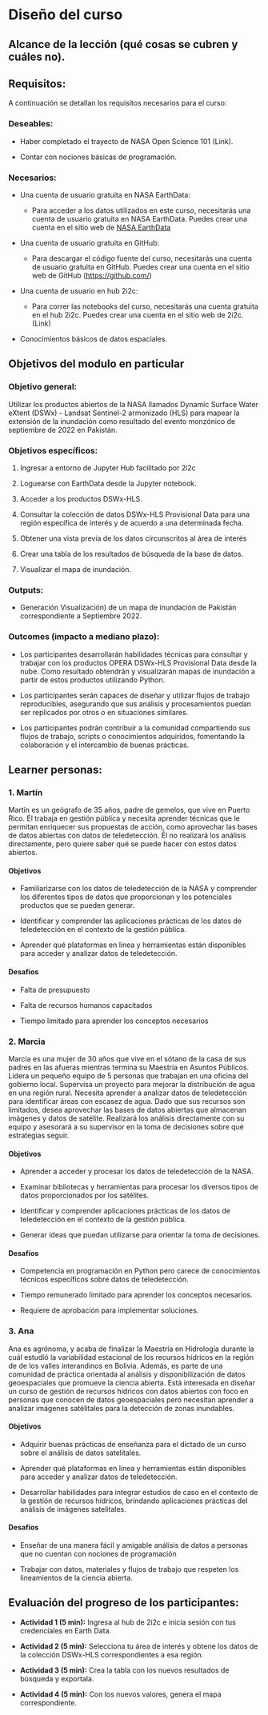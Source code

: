 
# Diseño del curso


## Alcance de la lección (qué cosas se cubren y cuáles no). 

## Requisitos:

A continuación se detallan los requisitos necesarios para el curso:

### Deseables:

- Haber completado el trayecto de NASA Open Science 101 (Link).

- Contar con nociones básicas de programación.


### Necesarios:

- Una cuenta de usuario gratuita en NASA EarthData:

  - Para acceder a los datos utilizados en este curso, necesitarás una cuenta de usuario gratuita en NASA EarthData. Puedes crear una cuenta en el sitio web de [NASA EarthData](https://urs.earthdata.nasa.gov/)

- Una cuenta de usuario gratuita en GitHub:

  - Para descargar el código fuente del curso, necesitarás una cuenta de usuario gratuita en GitHub. Puedes crear una cuenta en el sitio web de GitHub (<https://github.com/>)

- Una cuenta de usuario en hub 2i2c:

  - Para correr las notebooks del curso, necesitarás una cuenta gratuita en el hub 2i2c. Puedes crear una cuenta en el sitio web de 2i2c. (Link)

- Conocimientos básicos de datos espaciales.


## Objetivos del modulo en particular

### Objetivo general: 

Utilizar los productos abiertos de la NASA llamados Dynamic Surface Water eXtent (DSWx) - Landsat Sentinel-2 armonizado (HLS) para mapear la extensión de la inundación como resultado del evento monzónico de septiembre de 2022 en Pakistán.


### Objetivos específicos: 

1. Ingresar a entorno de Jupyter Hub facilitado por 2i2c

2. Loguearse con EarthData desde la Jupyter notebook.

3. Acceder a los productos DSWx-HLS.

4. Consultar la colección de datos DSWx-HLS Provisional Data para una región específica de interés y de acuerdo a una determinada fecha.

5. Obtener una vista previa de los datos circunscritos al área de interés

6. Crear una tabla de los resultados de búsqueda de la base de datos.

7. Visualizar el mapa de inundación.


### Outputs:

- Generación Visualización) de un mapa de inundación de Pakistán correspondiente a Septiembre 2022.


### Outcomes (impacto a mediano plazo):

- Los participantes desarrollarán habilidades técnicas para consultar y trabajar con los productos OPERA DSWx-HLS Provisional Data desde la nube. Como resultado obtendrán y visualizarán mapas de inundación a partir de estos productos utilizando Python.

- Los participantes serán capaces de diseñar y utilizar flujos de trabajo reproducibles, asegurando que sus análisis y procesamientos puedan ser replicados por otros o en situaciones similares.

- Los participantes podrán contribuir a la comunidad compartiendo sus flujos de trabajo, scripts o conocimientos adquiridos, fomentando la colaboración y el intercambio de buenas prácticas.


## Learner personas:

### 1.  Martín

Martín es un geógrafo de 35 años, padre de gemelos, que vive en Puerto Rico. Él trabaja en gestión pública y necesita aprender técnicas que le permitan enriquecer sus propuestas de acción, como aprovechar las bases de datos abiertas con datos de teledetección. Él no realizará los análisis directamente, pero quiere saber qué se puede hacer con estos datos abiertos.

#### Objetivos

- Familiarizarse con los datos de teledetección de la NASA y comprender los diferentes tipos de datos que proporcionan y los potenciales productos que se pueden generar.

- Identificar y comprender las aplicaciones prácticas de los datos de teledetección en el contexto de la gestión pública.

- Aprender qué plataformas en línea y herramientas están disponibles para acceder y analizar datos de teledetección.


#### Desafíos

- Falta de presupuesto

- Falta de recursos humanos capacitados

- Tiempo limitado para aprender los conceptos necesarios


### 2. Marcia

Marcia es una mujer de 30 años que vive en el sótano de la casa de sus padres en las afueras mientras termina su Maestría en Asuntos Públicos. Lidera un pequeño equipo de 5 personas que trabajan en una oficina del gobierno local. Supervisa un proyecto para mejorar la distribución de agua en una región rural. Necesita aprender a analizar datos de teledetección para identificar áreas con escasez de agua. Dado que sus recursos son limitados, desea aprovechar las bases de datos abiertas que almacenan imágenes y datos de satélite. Realizará los análisis directamente con su equipo y asesorará a su supervisor en la toma de decisiones sobre qué estrategias seguir.

#### Objetivos

- Aprender a acceder y procesar los datos de teledetección de la NASA.

- Examinar bibliotecas y herramientas para procesar los diversos tipos de datos proporcionados por los satélites.

- Identificar y comprender aplicaciones prácticas de los datos de teledetección en el contexto de la gestión pública.

- Generar ideas que puedan utilizarse para orientar la toma de decisiones.

#### Desafíos

- Competencia en programación en Python pero carece de conocimientos técnicos específicos sobre datos de teledetección.

- Tiempo remunerado limitado para aprender los conceptos necesarios.

- Requiere de aprobación para implementar soluciones.

### 3.  Ana

Ana es agrónoma, y acaba de finalizar la Maestría en Hidrología durante la cuál estudió la variabilidad estacional de los recursos hídricos en la región de de los valles interandinos en Bolivia. Además, es parte de una comunidad de práctica orientada al análisis y disponibilización de datos geoespaciales que promueve la ciencia abierta. Está interesada en diseñar un curso de gestión de recursos hídricos con datos abiertos con foco en personas que conocen de datos geoespaciales pero necesitan aprender a analizar imágenes satélitales para la detección de zonas inundables.

#### Objetivos

- Adquirir buenas prácticas de enseñanza para el dictado de un curso sobre el análisis de datos satelitales.  
 
- Aprender qué plataformas en línea y herramientas están disponibles para acceder y analizar datos de teledetección.

- Desarrollar habilidades para integrar estudios de caso en el contexto de la gestión de recursos hídricos, brindando aplicaciones prácticas del análisis de imágenes satelitales.

#### Desafíos

- Enseñar de una manera fácil y amigable análisis de datos a personas que no cuentan con nociones de programación

- Trabajar con datos, materiales y flujos de trabajo que respeten los lineamientos de la ciencia abierta.


## Evaluación del progreso de los participantes:

- **Actividad 1 (5 min):** Ingresa al hub de 2i2c e inicia sesión con tus credenciales en Earth Data.

- **Actividad 2 (5 min):** Selecciona tu área de interés y obtene los datos de la colección DSWx-HLS correspondientes a esa región.

- **Actividad 3 (5 min):** Crea la tabla con los nuevos resultados de búsqueda y exportala.

- **Actividad 4 (5 min):** Con los nuevos valores, genera el mapa correspondiente. 
